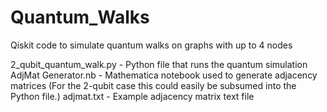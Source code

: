 # Quantum_Walks
Qiskit code to simulate quantum walks on graphs with up to 4 nodes

2_qubit_quantum_walk.py - Python file that runs the quantum simulation
AdjMat Generator.nb - Mathematica notebook used to generate adjacency matrices (For the 2-qubit case this could easily be subsumed into the Python file.)
adjmat.txt - Example adjacency matrix text file
